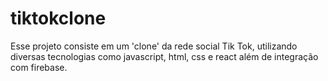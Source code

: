 # tiktokclone
Esse projeto consiste em um 'clone' da rede social Tik Tok, utilizando diversas tecnologias como javascript, html, css e react além de integração com firebase.
